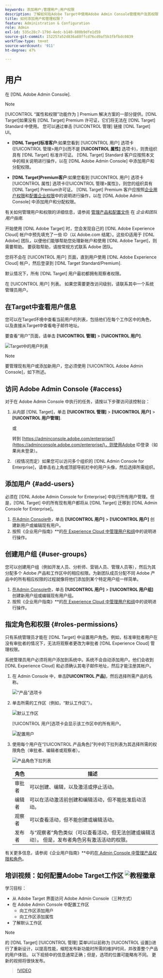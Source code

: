 ```yaml
---
keywords: 添加用户;管理用户;用户权限
description: 了解如何在Adobe Target中使用Adobe Admin Console管理用户及其权限。
title: 如何添加用户和管理权限？
feature: Administration & Configuration
role: Admin
exl-id: 535c28c7-179d-4edc-b140-880b9dfe1d59
source-git-commit: 152257a52d836a88ffcd76cd9af5b3fbfbdc0839
workflow-type: tm+mt
source-wordcount: '911'
ht-degree: 47%

---
```


# 用户

在 [!DNL Adobe Admin Console].

>[!NOTE]
>
>[!UICONTROL “属性和权限”功能作为 ] Premium 解决方案的一部分提供。[!DNL Target]如果没有 [!DNL Target] Premium 许可证，它们将无法在 [!DNL Target] Standard 中使用。
>您可以通过单击 [!UICONTROL 管理] 链接 [!DNL Target] UI。
>
>* **[!DNL Target]标准客户**:如果您看到 [!UICONTROL 用户] 选项卡([!UICONTROL 管理>用户])(而不是 **[!UICONTROL 属性]** 选项卡)，则贵组织具有 [!DNL Target] 标准许可证。 [!DNL Target] Standard 客户应按照本文中的相关说明进行操作，以在 [!DNL Adobe Admin Console] 中添加用户和分配权限。
>
>* **[!DNL Target]Premium客户**:如果您看到 [!UICONTROL 用户] 选项卡 [!UICONTROL 属性] 选项卡([!UICONTROL 管理>属性])，则您的组织具有 [!DNL Target] Premium许可证。 [!DNL Target] Premium 客户应按照[企业用户权限](/help/main/administrating-target/c-user-management/property-channel/property-channel.md)和[配置企业权限](/help/main/administrating-target/c-user-management/property-channel/properties-overview.md)中的说明进行操作，以在 [!DNL Adobe Admin Console] 中添加用户和分配权限。
>
>有关如何管理用户和权限的详细信息，请参阅 [管理产品和配置文件](https://helpx.adobe.com/enterprise/using/manage-products-and-profiles.html) 在 *企业和团队用户指南*.

开始使用 [!DNL Adobe Target] 时，您会发现自己的 [!DNL Adobe Experience Cloud] 帐户中预先填充了一些 ID（以 Adobe.com 结尾）。这些ID适用于 [!DNL Adobe] 团队，以便他们能够帮助您处理新帐户和使用 [!DNL Adobe Target]，则需要帮助。 要获取帮助，请按常规方式联系 Adobe 团队。

您将不会在 [!UICONTROL 用户] 页面，直到用户使用 [!DNL Adobe Experience Cloud] 帐户，然后登录到 [!DNL Target Standard/Premium].

默认情况下，所有 [!DNL Target] 用户最初都拥有观察者权限。

在 [!UICONTROL 用户] 列表。 如果您需要更改访问级别，请联系其中一个系统管理员用户。

## 在Target中查看用户信息

您可以在Target环境中查看当前用户的列表，包括他们在每个工作区中的角色，以及直接从Target中查看电子邮件地址。

要查看“用户”页面，请单击 **[!UICONTROL 管理]** > **[!UICONTROL 用户]**.

![Target中的用户列表](/help/main/administrating-target/c-user-management/c-user-management/assets/user-list-target.png)

>[!NOTE]
>
>要管理现有用户或添加新用户，您必须使用 [!UICONTROL Adobe Admin Console]，如下所述。

## 访问 Adobe Admin Console {#access}

对于在 Adobe Admin Console 中执行的任务，请按以下步骤访问该控制台：

1. 从内部 [!DNL Target]，单击 **[!UICONTROL 管理]** > **[!UICONTROL 用户]** > **[!UICONTROL 用户管理]**.

   或

   转到 [https://adminconsole.adobe.com/enterprise/](https://adminconsole.adobe.com/enterprise/)，则使用Adobe ID登录（如果尚未登录）。

1. （视情况而定）如果您可以访问多个组织的 [!DNL Admin Console for Enterprise]，请单击右上角或顶部导航栏中的用户头像，然后选择所需组织。

## 添加用户 {#add-users}

必须在 [!DNL Adobe Admin Console for Enterprise] 中执行所有用户管理。但是，[!DNL Target] 中的所有现有用户都将从 [!DNL Target] 迁移到 [!DNL Admin Console for Enterprise]。

1. [在Admin Console中](/help/main/administrating-target/c-user-management/c-user-management/user-management.md#section_79796E0227D048F59BAE0AB02E544EBE)，单击 **[!UICONTROL 用户]** > **[!UICONTROL 用户]** 创建新用户或编辑现有用户。
1. 按照《企业用户指南》**&#x200B;的[在 Experience Cloud 中管理用户和组](https://helpx.adobe.com/enterprise/help/users.html)中的说明进行操作。

## 创建用户组 {#user-groups}

您可以创建用户组（例如开发人员、分析师、营销人员、管理人员等），然后为其分配多个 Adobe 产品和工作区中的相应权限。为新团队成员分配不同 Adobe 产品中的所有相应权限的过程就像将他们添加到某个特定用户组一样简单。

1. [在Admin Console中](/help/main/administrating-target/c-user-management/c-user-management/user-management.md#section_79796E0227D048F59BAE0AB02E544EBE)，单击 **[!UICONTROL 用户]** > **[!UICONTROL 用户组]** 创建新用户组或编辑现有用户组。
1. 按照《企业用户指南》**&#x200B;的[在 Experience Cloud 中管理用户和组](https://helpx.adobe.com/enterprise/help/users.html)中的说明进行操作。

## 指定角色和权限 {#roles-permissions}

只有系统管理员才能在 [!DNL Target] 中设置用户角色。例如，标准审批者用户在没有审批者的情况下，无法将观察者更改为审批者 [!DNL Experience Cloud] 管理权限。

系统管理员用户必须将用户添加到系统中。系统不会自动添加用户。他们会收到 [!DNL Experience Cloud] 和必须确认其电子邮件地址，然后才能注册其帐户。

1. [](/help/main/administrating-target/c-user-management/c-user-management/user-management.md#section_79796E0227D048F59BAE0AB02E544EBE)在 Admin Console 中，单击&#x200B;**[!UICONTROL 产品]**，然后选择所需产品的名称。

   ![“产品”选项卡](/help/main/administrating-target/c-user-management/c-user-management/assets/workspace-publisher.png)

1. 单击所需的工作区（例如，“默认工作区”）。

   ![默认工作区](/help/main/administrating-target/c-user-management/c-user-management/assets/default-workspace-new.png)

   [!UICONTROL 用户]选项卡会显示该工作区中的所有用户。

   ![配置用户](/help/main/administrating-target/c-user-management/c-user-management/assets/configuration_users-new-publisher.png)

1. 使用每个用户在“[!UICONTROL 产品角色]”列中的下拉列表为其选择所需的权限角色（审批者、编辑者或观察者）。

   ![产品角色下拉列表](/help/main/administrating-target/c-user-management/c-user-management/assets/product-role-new.png)

   | 角色 | 描述 |
   |--- |--- |
   | 审批者 | 可以创建、编辑，以及激活或停止活动。 |
   | 编辑者 | 可以在活动激活前创建和编辑活动，但不能批准启动活动。 |
   | 观察者 | 可以查看活动，但不能创建或编辑活动。 |
   | 发布者 | 与“观察者”角色类似（可以查看活动，但无法创建或编辑活动）。 但是，发布者角色另有激活活动的权限。 |

有关更多信息，请参阅《企业用户指南》**&#x200B;中的[在 Admin Console 中管理产品权限和角色](https://helpx.adobe.com/enterprise/help/manage-permissions-and-roles.html)。

## 培训视频：如何配置Adobe Target工作区 ![教程徽章](/help/main/assets/tutorial.png)

学习目标：

* 从 Adobe Target 界面访问 Adobe Admin Console（三种方式）
* 在 Adobe Admin Console 中配置工作区
   * 向工作区添加用户
   * 向工作区添加属性
* 了解默认工作区

>[!NOTE]
>
>的 [!DNL Target] [!UICONTROL 管理] 菜单UI(以前称为 [!UICONTROL 设置])进行了重新设计，以提高性能，缩短发布新功能时所需的维护时间，并改善整个产品的用户体验。 以下视频中的信息通常正确；但是，选项的位置可能略有不同。 更新的视频将很快发布。

>[!VIDEO](https://video.tv.adobe.com/v/19463/)
